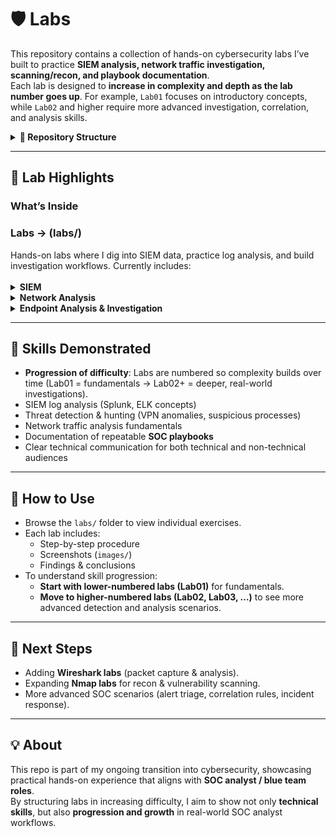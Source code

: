 # 🛡️ Labs

This repository contains a collection of hands-on cybersecurity labs I’ve built to practice **SIEM analysis, network traffic investigation, scanning/recon, and playbook documentation**.  
Each lab is designed to **increase in complexity and depth as the lab number goes up**. For example, `Lab01` focuses on introductory concepts, while `Lab02` and higher require more advanced investigation, correlation, and analysis skills.

<details>
<summary><strong>📂 Repository Structure</strong></summary>

```text
labs/
  siem/
    siem-basics/
      Lab01-intro-to-siem/
      Lab01-suspicious-process-investigation/
    splunk/
      Lab01-splunk-vpn-log-analysis/
  end-point-triage/
    powershell/
      Lab01-powershell-endpoint-triage-basics
    windows-cli
      Lab01-windows-cli-endpoint-triage-basics
  network-analysis/
    tcpdump/
      Lab01-tcpdump-packet-capture-and-filtering
    wireshark/
      Lab01-wireshark-packet-analysis-and-filtering
  playbooks/
```
</details>

---


## 🔎 Lab Highlights

### What’s Inside

<h3>Labs → (labs/)</h3> Hands-on labs where I dig into SIEM data, practice log analysis, and build investigation workflows. 
Currently includes:
<br/><br/>

<details>
<summary><b>SIEM</b></summary>

> <details>
> <summary>SIEM Basics</summary>
>
> - <a href="labs/siem/siem-basics/Lab01-intro-to-siem/Lab01-suspicious-process-investigation.md">Lab01 – Suspicious Process Investigation</a><br/>
>   <em>Level: Beginner</em> → Investigating abnormal process activity in logs, understanding correlation rules.
>
> </details>

> <details>
> <summary>Splunk</summary>
>
> - <a href="labs/siem/splunk/Lab01-splunk-vpn-log-analysis/Lab01-splunk-vpn-log-analysis-basics.md">Lab01 – Splunk VPN Log Analysis</a><br/>
>   <em>Level: Beginner</em> → Detecting unusual VPN login activity, analyzing login patterns by user and source country, and identifying suspicious travel or account compromise.
> - <a href="labs/siem/splunk/Lab02-splunk-data-manipulation/Lab02-splunk-data-manipulation-basics.md">Lab02 – Splunk Data Manipulation</a><br/>
>   <em>Level: Beginner</em> → Understanding how Splunk processes, parses, and manipulates machine-generated data using configuration files (inputs.conf, props.conf, transforms.conf) to ensure accurate field extraction and reliable analysis for security investigations.
>- <a href="labs/siem/splunk/Lab03-splunk-cyber-kill-chain-investigation/Lab03-splunk-cyber-kill-chain-investigation.md">Lab03 – Splunk Cyber Kill Chain Investigation</a><br/>
>   <em>Level: Intermediate</em> → Performing a complete investigation of a simulated web server defacement incident by tracing attacker activity through each phase of the Cyber Kill Chain. This includes identifying reconnaissance behavior, analyzing exploit attempts, verifying malware installation, and uncovering command-and-control (C2) communication using Splunk queries and network log data. The lab emphasizes the analytical workflow of a SOC analyst — from detecting the initial compromise to mapping adversary TTPs against frameworks like MITRE ATT&CK and NIST SP 800-61. Learners will gain hands-on experience correlating IDS alerts, HTTP traffic, and DNS records to produce actionable intelligence and document incident findings in a professional, report-ready format.
> </details>

</details>



<details>
<summary><b>Network Analysis</b></summary>

> <details>
> <summary>Tcpdump</summary>
>
> - <a href="labs/network-analysis/tcpdump/Lab01-tcpdump-packet-capture-and-filtering/Lab01-tcpdump-packet-capture-and-filtering.md">Lab01 – Tcpdump Packet Capture and Filtering</a><br/>
>   <em>Level: Beginner</em> → Capturing and analyzing network traffic using tcpdump to understand packet structures, apply filters, and identify key fields for basic network troubleshooting and security monitoring.
>
> </details>

> <details>
> <summary>Wireshark</summary>
>
> - <a href="labs/network-analysis/wireshark/Lab01-wireshark-packet-analysis-and-filtering/Lab01-wireshark-packet-analysis-and-filtering.md">Lab01 – Wireshark Packet Analysis and Filtering</a><br/>
>   <em>Level: Beginner</em> → Captured and analyzed network traffic using Wireshark to examine packet structures, apply filters, and identify key fields useful for basic network troubleshooting and security monitoring.
>
> </details>

</details>



<details>
<summary><b>Endpoint Analysis & Investigation</b></summary>

> <details>
> <summary>Windows CMD/CLI</summary>
>
> - <a href="labs/endpoint-triage/windows-cli/Lab01-windows-cli-endpoint-triage-basics/Lab01-windows-cli-endpoint-triage-basics.md">Lab01 – Windows CMD/CLI Basics</a><br/>
>   <em>Level: Beginner</em> → Using Windows command-line tools to investigate processes, review system information, and identify suspicious activity.
>
> </details>

> <details>
> <summary>PowerShell</summary>
>
> - <a href="labs/endpoint-triage/powershell/Lab01-powershell-endpoint-triage-basics/Lab01-powershell-endpoint-triage-basics.md">Lab01 – PowerShell Basics</a><br/>
>   <em>Level: Beginner</em> → Leveraging PowerShell commands to collect endpoint data, filter logs, and detect potential anomalies in process execution.
>
> </details>

</details>

---

## 🎯 Skills Demonstrated
- **Progression of difficulty**: Labs are numbered so complexity builds over time (Lab01 = fundamentals → Lab02+ = deeper, real-world investigations).  
- SIEM log analysis (Splunk, ELK concepts)  
- Threat detection & hunting (VPN anomalies, suspicious processes)  
- Network traffic analysis fundamentals  
- Documentation of repeatable **SOC playbooks**  
- Clear technical communication for both technical and non-technical audiences  

---

## 🚀 How to Use
- Browse the `labs/` folder to view individual exercises.  
- Each lab includes:
  - Step-by-step procedure  
  - Screenshots (`images/`)  
  - Findings & conclusions  
- To understand skill progression:
  - **Start with lower-numbered labs (Lab01)** for fundamentals.  
  - **Move to higher-numbered labs (Lab02, Lab03, …)** to see more advanced detection and analysis scenarios.  

---

## 📌 Next Steps
- Adding **Wireshark labs** (packet capture & analysis).  
- Expanding **Nmap labs** for recon & vulnerability scanning.  
- More advanced SOC scenarios (alert triage, correlation rules, incident response).  

---

## 💡 About
This repo is part of my ongoing transition into cybersecurity, showcasing practical hands-on experience that aligns with **SOC analyst / blue team roles**.  
By structuring labs in increasing difficulty, I aim to show not only **technical skills**, but also **progression and growth** in real-world SOC analyst workflows.
